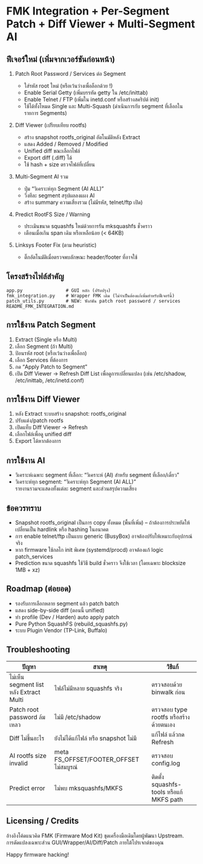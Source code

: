 # FMK Integration + Per-Segment Patch + Diff Viewer + Multi-Segment AI

## ฟีเจอร์ใหม่ (เพิ่มจากเวอร์ชันก่อนหน้า)

1. Patch Root Password / Services ต่อ Segment  
   - ใส่รหัส root ใหม่ (หรือเว้นว่างเพื่อล็อกด้วย !)  
   - Enable Serial Getty (เพิ่มบรรทัด getty ใน /etc/inittab)  
   - Enable Telnet / FTP (เพิ่มใน inetd.conf หรือสร้างสคริปต์ init)  
   - ใช้ได้ทั้งโหมด Single และ Multi-Squash (ดำเนินการกับ segment ที่เลือกในรายการ Segments)

2. Diff Viewer (เปรียบเทียบ rootfs)  
   - สร้าง snapshot rootfs_original อัตโนมัติหลัง Extract  
   - แสดง Added / Removed / Modified  
   - Unified diff ขณะเลือกไฟล์  
   - Export diff (.diff) ได้  
   - ใช้ hash + size ตรวจไฟล์ที่เปลี่ยน

3. Multi-Segment AI รวม  
   - ปุ่ม “วิเคราะห์ทุก Segment (AI ALL)”  
   - วิ่งทีละ segment สรุปผลลงแผง AI  
   - สร้าง summary ความเสี่ยงรวม (ไม่มีรหัส, telnet/ftp เปิด)

4. Predict RootFS Size / Warning  
   - ประเมินขนาด squashfs ใหม่ด้วยการรัน mksquashfs ชั่วคราว  
   - เตือนเมื่อเกิน span เดิม หรือเหลือน้อย (< 64KB)

5. Linksys Footer Fix (ตาม heuristic)  
   - ติ๊กอัตโนมัติเมื่อตรวจพบลักษณะ header/footer ที่อาจใช้

## โครงสร้างไฟล์สำคัญ

```
app.py                # GUI หลัก (ปรับปรุง)
fmk_integration.py    # Wrapper FMK เดิม (ไม่จำเป็นต้องแก้เพิ่มสำหรับฟีเจอร์นี้)
patch_utils.py        # NEW: ฟังก์ชัน patch root password / services
README_FMK_INTEGRATION.md
```

## การใช้งาน Patch Segment

1. Extract (Single หรือ Multi)  
2. เลือก Segment (ถ้า Multi)  
3. ป้อนรหัส root (หรือเว้นว่างเพื่อล็อก)  
4. เลือก Services ที่ต้องการ  
5. กด “Apply Patch to Segment”  
6. เปิด Diff Viewer → Refresh Diff List เพื่อดูการเปลี่ยนแปลง (เช่น /etc/shadow, /etc/inittab, /etc/inetd.conf)

## การใช้งาน Diff Viewer

1. หลัง Extract ระบบสร้าง snapshot: rootfs_original  
2. ปรับแต่ง/patch rootfs  
3. เปิดแท็บ Diff Viewer → Refresh  
4. เลือกไฟล์เพื่อดู unified diff  
5. Export ได้หากต้องการ

## การใช้งาน AI

- วิเคราะห์เฉพาะ segment ที่เลือก: “วิเคราะห์ (AI) สำหรับ segment ที่เลือก/เดี่ยว”
- วิเคราะห์ทุก segment: “วิเคราะห์ทุก Segment (AI ALL)”  
  รายงานรวมจะแสดงทั้งแต่ละ segment และส่วนสรุปความเสี่ยง

## ข้อควรทราบ

- Snapshot rootfs_original เป็นการ copy ทั้งหมด (พื้นที่เพิ่ม) – ถ้าต้องการประหยัดให้เปลี่ยนเป็น hardlink หรือ hashing ในอนาคต  
- การ enable telnet/ftp เป็นแบบ generic (BusyBox) อาจต้องปรับให้เหมาะกับอุปกรณ์จริง  
- หาก firmware ใช้กลไก init พิเศษ (systemd/procd) อาจต้องแก้ logic patch_services  
- Prediction ขนาด squashfs ใช้วิธี build ชั่วคราว จึงใช้เวลา (โดยเฉพาะ blocksize 1MB + xz)  

## Roadmap (ต่อยอด)

- รองรับการเลือกหลาย segment แล้ว patch batch  
- แสดง side-by-side diff (ตอนนี้ unified)  
- ทำ profile (Dev / Harden) auto apply patch  
- Pure Python SquashFS (rebuild_squashfs.py)  
- ระบบ Plugin Vendor (TP-Link, Buffalo)  

## Troubleshooting

| ปัญหา | สาเหตุ | วิธีแก้ |
|-------|--------|---------|
| ไม่เห็น segment list หลัง Extract Multi | ไฟล์ไม่มีหลาย squashfs จริง | ตรวจสอบด้วย binwalk ก่อน |
| Patch root password ล้มเหลว | ไม่มี /etc/shadow | ตรวจสอบ type rootfs หรือสร้างด้วยตนเอง |
| Diff ไม่ขึ้นอะไร | ยังไม่ได้แก้ไฟล์ หรือ snapshot ไม่มี | แก้ไฟล์ แล้วกด Refresh |
| AI rootfs size invalid | meta FS_OFFSET/FOOTER_OFFSET ไม่สมบูรณ์ | ตรวจสอบ config.log |
| Predict error | ไม่พบ mksquashfs/MKFS | ติดตั้ง squashfs-tools หรือแก้ MKFS path |

## Licensing / Credits

อ้างอิงโค้ดแนวคิด FMK (Firmware Mod Kit) ชุดเครื่องมือเดิมโดยผู้พัฒนา Upstream.  
การดัดแปลงเฉพาะส่วน GUI/Wrapper/AI/Diff/Patch ภายใต้โปรเจกต์ของคุณ

Happy firmware hacking!